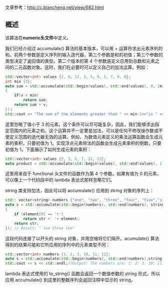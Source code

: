 文章参考：http://c.biancheng.net/view/682.html

## 概述

 该算法在**numeric头文件**中定义。

我们已经介绍过 accumulate() 算法的基本版本，可以用 + 运算符求出元素序列的和。前两个参数是定义序列的输入迭代器，第三个参数是和的初值；第三个参数的类型决定了返回值的类型。第二个版本的第 4 个参数是定义应用到总数和元素之间的二元函数对象。这时，我们在必要时可以定义自己的加法运算。例如：

```c++
std::vector<int> values {2, 0, 12, 3, 5, 0, 2, 7, 0, 8};
int min {3};
auto sum = std::accumulate(std::begin(values), std::end(values), 0, [min] (int sum, int v)
{
    if(v < min)
        return sum;
    return sum + v;
})；
std::cout << "The sum of the elements greater than " << min-1<<"is " << sum << std::endl;  // 35
```

这里忽略了值小于 3 的元素。这个条件可以尽可能复杂，因此，我们能够求出指定范围内的元素之和。这个运算并不一定要是加法，可以是任何不修改操作数或不使定义范围的迭代器无效的运算。例如，为数值元素定义的乘法运算函数会生成元素的乘积，只要初值为 1。实现浮点元素除法的函数会生成元素乘积的倒数，只要初值为 1。下面展示了如何生成元素的乘积：

```c++
std::vector<int> values {2, 3, 5, 7, 11, 13};
auto product = std::accumulate(std::begin(values), std::end(values), 1, std::multiplies<int>()); // 30030
```

这里用来自于 functional 头文件的函数作为第 4 个参数。如果有值为 0 的元素，可以像上一个代码段中的 lambda 表达式那样忽略它们。

string 类支持加法，因此可以将 accumulate() 应用到 string 对象的序列上：

```c++
std:: vector<string> numbers {"one", "two", "three", "four", "five","six", "seven"，"eight", "nine"，"ten"};
auto s = std::accumulate(std::begin(numbers), std::end(numbers), string{},[](strings str, string& element)
{
    if (element[0] == 't')
        return str +' '+ element;
    return str;
}); // Result: " two three ten"
```

这段代码连接了以开头的 string 对象，并用空格将它们隔开。acumulate() 算法得到的结果可能和它所应用的序列中的元素类型不同：

```c++
std::vector<int> numbers {1, 2, 3, 10, 11, 12};
auto s = std::accumulate(std::begin(numbers), std::end(numbers),string {"The numbers are"},[](strings str, int n){ return str + " : " + std::to_string(n);});
std::cout << s << std::endl;//Output: The numbers are: 1: 2: 3: 10: 11: 12
```

lambda 表达式使用的 to_string() 函数会返回一个数值参数的 string 形式，所以应用 accumulate() 到这里的整数序列会返回注释中显示的 string。